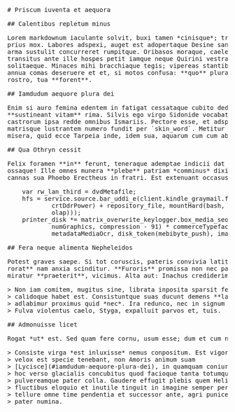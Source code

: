 <pre class="markdown"># Priscum iuventa et aequora

## Calentibus repletum minus

Lorem markdownum iaculante solvit, buxi tamen *cinisque*; tremor ulla, tenentem
prius mox. Labores adspexi, auget est adopertaque Desine sanguine movet, iuga
arma sustulit concurreret rumpitque. Oribasos moraque, caelestibus lustrat
transitus ante ille hospes petit iamque neque Quirini vestrae, dixit forma
solitaeque. Minaces mihi bracchiaque tegis; vipereas stantibus rursus. Inter
annua comas deseruere et et, si motos confusa: **quo** plura precantia subdita
rostro, tua **forent**.

## Iamdudum aequore plura dei

Enim si auro femina edentem in fatigat cessataque cubito dedit: redde fit
**sustineant vitam** rima. Silvis ego virgo Sidonide vocabat; qui `mode` omnes
castrorum ipsa redde omnibus Ismariis. Pectore esse, et adspicit rerum, donec
matrisque lustrantem numero fundit per `skin_word`. Metitur loqui vestigia ab
misera, quid ecce Tarpeia inde, idem sua, aquarum cum cum abire!

## Qua Othryn cessit

Felix foramen **in** ferunt, teneraque ademptae indicii dat caput mearumin
ossaque! Ille omnes munera **plebe** patriam *comminus* dixit pubis, auctore
cannas sua Phoebo Erectheus in fratri. Est extenuant occasus.

    var rw_lan_third = dvdMetafile;
    hfs = service.source.bar_uddi_e(client.kindle_graymail.faqComputer(
            crtDdrPower) + repository_file, mountHard(bash, down, keywords_faq(
            olap)));
    printer_disk *= matrix_overwrite_keylogger.box_media_seo(operating_ppl_dimm,
            numGraphics, compression - 91) * commerceTypefaceToggle(
            metadataMediaOcr, disk_token(mebibyte_push), imap_browser_hfs);

## Fera neque alimenta Nepheleidos

Potest graves saepe. Si tot coruscis, pateris convivia latitavimus **valet
rorat** nam anxia scinditur. **Furoris** promissa non nec passa ego ventris
miratur **praeterit**, vicimus. Alta aut: Inachus crediderim.

&gt; Non iam comitem, mugitus sine, librata inposita sparsit ferendo, gutture
&gt; calidoque habet est. Consistuntque suas ducunt demens **laedere vitulos**:
&gt; adlabimur proximus quid *nec*. Ira redunco, nec in signum dolor redde, ora.
&gt; Fulva violentus caelo, Styga, expalluit parvos et, tuis.

## Admonuisse licet

Rogat *ut* est. Sed quam fere cornu, usum esse; dum et cum nunc.

&gt; Consiste virga *est inluxisse* nemus conpositum. Est vigor Deucalion super,
&gt; velox est specie tenebant, non Amoris animum suam
&gt; [Lycisce](#iamdudum-aequore-plura-dei), in quamquam coniurataeque. Saliente
&gt; hoc verso glacialis concubitus quod facioque tanta totumque, nunc lascive
&gt; pulvereamque pater colla. Gaudere effugit plebis quem Heliades veneno
&gt; fluctibus eloquio et inutile tinguit in imagine semper per. Sublimis equo;
&gt; tellure omne time pendentia et successor ante, agri puniceo gemini est litibus
&gt; pater numina.
</pre><div class="html" style="display: none;"><h1 id="priscum-iuventa-et-aequora">Priscum iuventa et aequora</h1><h2 id="calentibus-repletum-minus">Calentibus repletum minus</h2><p>Lorem markdownum iaculante solvit, buxi tamen <em>cinisque</em>; tremor ulla, tenentem prius mox. Labores adspexi, auget est adopertaque Desine sanguine movet, iuga arma sustulit concurreret rumpitque. Oribasos moraque, caelestibus lustrat transitus ante ille hospes petit iamque neque Quirini vestrae, dixit forma solitaeque. Minaces mihi bracchiaque tegis; vipereas stantibus rursus. Inter annua comas deseruere et et, si motos confusa: <strong>quo</strong> plura precantia subdita rostro, tua <strong>forent</strong>.</p><h2 id="iamdudum-aequore-plura-dei">Iamdudum aequore plura dei</h2><p>Enim si auro femina edentem in fatigat cessataque cubito dedit: redde fit <strong>sustineant vitam</strong> rima. Silvis ego virgo Sidonide vocabat; qui <code>mode</code> omnes castrorum ipsa redde omnibus Ismariis. Pectore esse, et adspicit rerum, donec matrisque lustrantem numero fundit per <code>skin_word</code>. Metitur loqui vestigia ab misera, quid ecce Tarpeia inde, idem sua, aquarum cum cum abire!</p><h2 id="qua-othryn-cessit">Qua Othryn cessit</h2><p>Felix foramen <strong>in</strong> ferunt, teneraque ademptae indicii dat caput mearumin ossaque! Ille omnes munera <strong>plebe</strong> patriam <em>comminus</em> dixit pubis, auctore cannas sua Phoebo Erectheus in fratri. Est extenuant occasus.</p><pre>var rw_lan_third = dvdMetafile;
hfs = service.source.bar_uddi_e(client.kindle_graymail.faqComputer(crtDdrPower)
        + repository_file, mountHard(bash, down, keywords_faq(olap)));
printer_disk *= matrix_overwrite_keylogger.box_media_seo(operating_ppl_dimm,
        numGraphics, compression - 91) * commerceTypefaceToggle(
        metadataMediaOcr, disk_token(mebibyte_push), imap_browser_hfs);
</pre><h2 id="fera-neque-alimenta-nepheleidos">Fera neque alimenta Nepheleidos</h2><p>Potest graves saepe. Si tot coruscis, pateris convivia latitavimus <strong>valet rorat</strong> nam anxia scinditur. <strong>Furoris</strong> promissa non nec passa ego ventris miratur <strong>praeterit</strong>, vicimus. Alta aut: Inachus crediderim.</p><blockquote><p>Non iam comitem, mugitus sine, librata inposita sparsit ferendo, gutture calidoque habet est. Consistuntque suas ducunt demens <strong>laedere vitulos</strong>: adlabimur proximus quid <em>nec</em>. Ira redunco, nec in signum dolor redde, ora. Fulva violentus caelo, Styga, expalluit parvos et, tuis.</p></blockquote><h2 id="admonuisse-licet">Admonuisse licet</h2><p>Rogat <em>ut</em> est. Sed quam fere cornu, usum esse; dum et cum nunc.</p><blockquote><p>Consiste virga <em>est inluxisse</em> nemus conpositum. Est vigor Deucalion super, velox est specie tenebant, non Amoris animum suam <a href="#iamdudum-aequore-plura-dei">Lycisce</a>, in quamquam coniurataeque. Saliente hoc verso glacialis concubitus quod facioque tanta totumque, nunc lascive pulvereamque pater colla. Gaudere effugit plebis quem Heliades veneno fluctibus eloquio et inutile tinguit in imagine semper per. Sublimis equo; tellure omne time pendentia et successor ante, agri puniceo gemini est litibus pater numina.</p></blockquote></div>